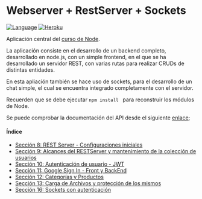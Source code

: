 # Webserver + RestServer + Sockets

[![Language](https://img.shields.io/badge/node.js%20-%2343853D.svg?&logo=node.js&logoColor=white)](https://nodejs.org/es/)
[![Heroku](https://www.herokucdn.com/deploy/button.png)](https://restserver-curso-avm.herokuapp.com/)

Aplicación central del [curso de Node](https://www.udemy.com/course/node-de-cero-a-experto/).

La aplicación consiste en el desarrollo de un backend completo, desarrollado en node.js, con un simple frontend, en el que se ha desarrollado un servidor REST, con varias rutas para realizar CRUDs de distintas entidades. 

En esta apliación también se hace uso de sockets, para el desarrollo de un chat simple, el cual se encuentra integrado completamente con el servidor. 


Recuerden que se debe ejecutar ```npm install ``` para reconstruir los módulos de Node.

Se puede comprobar la documentación del API desde el siguiente [enlace](https://documenter.getpostman.com/view/14145344/TzJoF1nP);

#### Índice

- [Sección 8: REST Server - Configuraciones iniciales](https://github.com/AngelValera/curso-node-restserver-basico/releases/tag/v1.0.0)
- [Sección 9: Alcances del RESTServer y mantenimiento de la colección de usuarios](https://github.com/AngelValera/curso-node-restserver-basico/releases/tag/v1.0.1)
- [Sección 10: Autenticación de usuario - JWT](https://github.com/AngelValera/curso-node-restserver-basico/releases/tag/v1.0.2)
- [Sección 11: Google Sign In - Front y BackEnd](https://github.com/AngelValera/curso-node-restserver-basico/releases/tag/v1.0.3)
- [Sección 12: Categorías y Productos](https://github.com/AngelValera/curso-node-restserver-basico/releases/tag/v1.0.4)
- [Sección 13: Carga de Archivos y protección de los mismos](https://github.com/AngelValera/curso-node-restserver-basico/releases/tag/v1.0.5)
- [Sección 16: Sockets con autenticación](https://github.com/AngelValera/curso-node-restserver-basico/releases/tag/v1.1.0)
